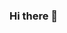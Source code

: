 ### Hi there 👋

<!--
**JakeyD11/JakeyD11** is a ✨ _special_ ✨ repository because its `README.md` (this file) appears on your GitHub profile.

![GitHub Logo](\Code Nation\GithubHeader)
Format: ![Alt Text](url)

Here are some ideas to get you started:

- 🔭 I’m currently working on ...
- 🌱 I’m currently learning ...
- 👯 I’m looking to collaborate on ...
- 🤔 I’m looking for help with ...
- 💬 Ask me about ...
- 📫 How to reach me: ...
- 😄 Pronouns: ...
- ⚡ Fun fact: ...
-->
